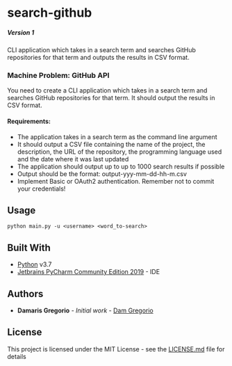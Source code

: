 # search-github
##### Version 1
CLI application which takes in a search term and searches GitHub repositories for that term and outputs the results in CSV format.


### Machine Problem: GitHub API
You need to create a CLI application which takes in a search term and searches GitHub repositories for that term. It should output the results in CSV format.

#### Requirements:

* The application takes in a search term as the command line argument
* It should output a CSV file containing the name of the project, the description, the URL of the repository, the programming language used and the date where it was last updated
* The application should output up to up to 1000 search results if possible
* Output should be the format: output-yyy-mm-dd-hh-m.csv
* Implement Basic or OAuth2 authentication. Remember not to commit your credentials!

## Usage

```
python main.py -u <username> <word_to-search>
```

## Built With
* [Python](https://www.python.org/downloads/) v3.7
* [Jetbrains PyCharm Community Edition 2019](https://www.jetbrains.com/pycharm/download/) - IDE

## Authors

* **Damaris Gregorio** - *Initial work* - [Dam Gregorio](https://github.com/damiiegregorio)

## License

This project is licensed under the MIT License - see the [LICENSE.md](LICENSE.md) file for details
